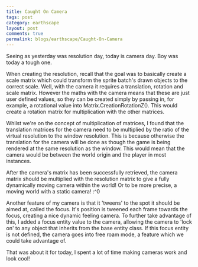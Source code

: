 ```yaml
---
title: Caught On Camera
tags: post
category: earthscape
layout: post
comments: true
permalink: blogs/earthscape/Caught-On-Camera
---
```


Seeing as yesterday was resolution day, today is camera day. Boy was today a tough one.

When creating the resolution, recall that the goal was to basically create a scale matrix which could transform the sprite batch's drawn objects to the correct scale. Well, with the camera it requires a translation, rotation and scale matrix. However the maths with the camera means that these are just user defined values, so they can be created simply by passing in, for example, a rotational value into Matrix.CreationRotationZ(). This would create a rotation matrix for multiplication with the other matrices.

Whilst we're on the concept of multiplication of matrices, I found that the translation matrices for the camera need to be multiplied by the ratio of the virtual resolution to the window resolution. This is because otherwise the translation for the camera will be done as though the game is being rendered at the same resolution as the window. This would mean that the camera would be between the world origin and the player in most instances.

After the camera's matrix has been successfully retrieved, the camera matrix should be multiplied with the resolution matrix to give a fully dynamically moving camera within the world! Or to be more precise, a moving world with a static camera! :^0

Another feature of my camera is that it 'tweens' to the spot it should be aimed at, called the focus. It's position is tweened each frame towards the focus, creating a nice dynamic feeling camera. To further take advantage of this, I added a focus entity value to the camera, allowing the camera to 'lock on' to any object that inherits from the base entity class. If this focus entity is not defined, the camera goes into free roam mode, a feature which we could take advantage of. 

That was about it for today, I spent a lot of time making cameras work and look cool!
